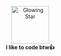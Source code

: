 <p align="center">
  <img src="https://media0.giphy.com/media/v1.Y2lkPTc5MGI3NjExMzdyczZhbHR1emZhOWJlMnNqa283MHpsMHRzb2phYW5haHBxa2hmcCZlcD12MV9pbnRlcm5hbF9naWZfYnlfaWQmY3Q9Zw/wkW0maGDN1eSc/giphy.gif" alt="Glowing Star" width="100">
  <br>
  <b>I like to code btw👍</b>
</p>

